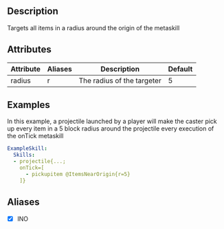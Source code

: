 ## Description
Targets all items in a radius around the origin of the metaskill


## Attributes
| Attribute | Aliases   | Description                                                          | Default |
|-----------|-----------|----------------------------------------------------------------------|---------|
| radius    | r         | The radius of the targeter                                           | 5       |

## Examples
In this example, a projectile launched by a player will make the caster pick up every item in a 5 block radius around the projectile every execution of the onTick metaskill
```yaml
ExampleSkill:
  Skills:
  - projectile{...;
    onTick=[
      - pickupitem @ItemsNearOrigin{r=5}
    ]}
```


## Aliases
- [x] INO